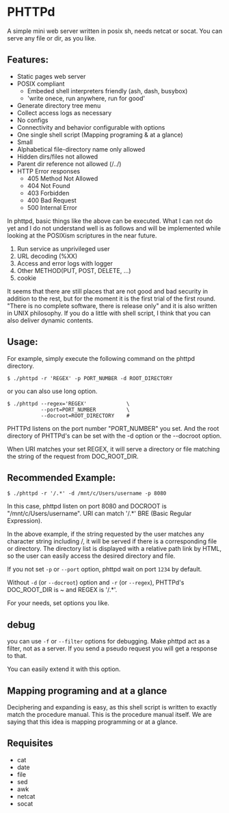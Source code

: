 # PHTTPd
A simple mini web server written in posix sh, needs netcat or socat.
You can serve any file or dir, as you like.

## Features:

- Static pages web server 
- POSIX compliant
    - Embeded shell interpreters friendly (ash, dash, busybox)
    - 'write onece, run anywhere, run for good'
- Generate directory tree menu
- Collect access logs as necessary
- No configs
- Connectivity and behavior configurable with options
- One single shell script (Mapping programing & at a glance)
- Small
- Alphabetical file-directory name only allowed
- Hidden dirs/files not allowed
- Parent dir reference not allowed (/../)
- HTTP Error responses
    - 405 Method Not Allowed
    - 404 Not Found
    - 403 Forbidden
    - 400 Bad Request
    - 500 Internal Error

In phttpd, basic things like the above can be executed.
What I can not do yet and I do not understand well is as follows 
and will be implemented while looking at the POSIXism scriptures 
in the near future.

1. Run service as unprivileged user
2. URL decoding (%XX)
3. Access and error logs with logger
4. Other METHOD(PUT, POST, DELETE, ...)
6. cookie

It seems that there are still places that are not good and bad security 
in addition to the rest, but for the moment it is the first trial of 
the first round. "There is no complete software, there is release only" 
and it is also written in UNIX philosophy. If you do a little with shell 
script, I think that you can also deliver dynamic contents.

## Usage:

For example, simply execute the following command on the phttpd directory.

```
$ ./phttpd -r 'REGEX' -p PORT_NUMBER -d ROOT_DIRECTORY
```
or you can also use long option.

```
$ ./phttpd --regex='REGEX'             \
           --port=PORT_NUMBER          \
           --docroot=ROOT_DIRECTORY    #
```
PHTTPd listens on the port number "PORT_NUMBER" you set. 
And the root directory of PHTTPd's can be set with the 
-d option or the --docroot option. 

When URI matches your set REGEX, it will serve a directory or file matching 
the string of the request from DOC_ROOT_DIR.

## Recommended Example:
```
$ ./phttpd -r '/.*' -d /mnt/c/Users/username -p 8080
```
In this case, phttpd listen on port 8080 and DOCROOT is "/mnt/c/Users/username". 
URI can match '/.*' BRE (Basic Regular Expression). 

In the above example, if the string requested by the user matches 
any character string including /, it will be served if there is a
 corresponding file or directory. The directory list is displayed 
 with a relative path link by HTML, so the user can easily access 
 the desired directory and file.

If you not set `-p` or `--port` option, phttpd wait on port `1234` by default.

Without `-d` (or `--docroot`) option and `-r` (or `--regex`), PHTTPd's DOC_ROOT_DIR 
is ~ and REGEX is '/.*'. 

For your needs, set options you like.

## debug
you can use `-f` or `--filter` options for debugging.
Make phttpd act as a filter, not as a server. If you send a pseudo request you will get a response to that.

You can easily extend it with this option.

## Mapping programing and at a glance

Deciphering and expanding is easy, as this shell script is written to exactly 
match the procedure manual. This is the procedure manual itself. We are saying 
that this idea is mapping programming or at a glance.

## Requisites

* cat
* date
* file
* sed
* awk
* netcat
* socat